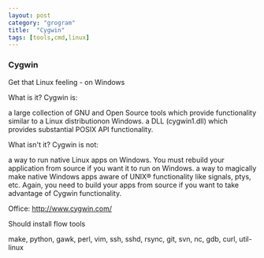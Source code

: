 ```yaml
---
layout: post
category: "grogram"
title:  "Cygwin"
tags: [tools,cmd,linux]
---
```


### Cygwin

Get that Linux feeling - on Windows

What is it?
Cygwin is:

a large collection of GNU and Open Source tools which provide functionality similar to a Linux distributionon Windows.
a DLL (cygwin1.dll) which provides substantial POSIX API functionality.

What isn't it?
Cygwin is not:

a way to run native Linux apps on Windows. You must rebuild your application from source if you want it to run on Windows.
a way to magically make native Windows apps aware of UNIX® functionality like signals, ptys, etc. Again, you need to build your apps from source if you want to take advantage of Cygwin functionality.

Office: http://www.cygwin.com/

Should install flow tools

make, python, gawk, perl, vim, ssh, sshd, rsync, git, svn, nc, gdb, curl, util-linux
